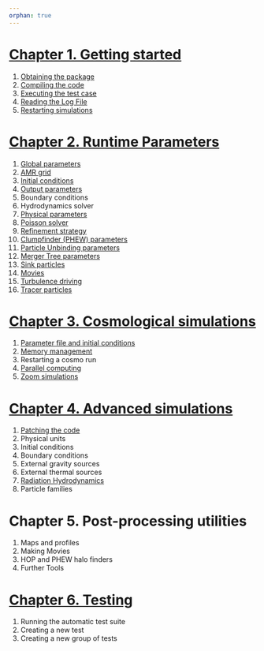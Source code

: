 ```yaml
---
orphan: true
---
```


# [Chapter 1. Getting started](./Start)
1. [Obtaining the package](./Start1)
2. [Compiling the code](./Start2)
3. [Executing the test case](./Start3)
4. [Reading the Log File](./Start4)
5. [Restarting simulations](./Restart)
# [Chapter 2. Runtime Parameters](./Chapter2)
1. [Global parameters](./Global)
2. [AMR grid](./Amr)
3. [Initial conditions](./Init)
4. [Output parameters](./Output)
5. Boundary conditions
6. Hydrodynamics solver
7. [Physical parameters](./Physics)
8. [Poisson solver](./Poisson)
9. [Refinement strategy](./Refine)
10. [Clumpfinder (PHEW) parameters](./PHEW)
11. [Particle Unbinding parameters](./unbinding)
12. [Merger Tree parameters](./mergertree)
13. [Sink particles](./Sinks)
14. [Movies](./Movies)
15. [Turbulence driving](./TurbulenceDriving)
16. [Tracer particles](./Tracers)
# [Chapter 3. Cosmological simulations](./Chapter3)
1. [Parameter file and initial conditions](./Initial)
2. [Memory management](./Memory)
3. Restarting a cosmo run
4. [Parallel computing](./Parallel)
5. [Zoom simulations](<./Zoom Simulations.md>)
# [Chapter 4. Advanced simulations](./Chapter_4)
1. [Patching the code](./Patching)
2. Physical units
3. Initial conditions
4. Boundary conditions
5. External gravity sources
6. External thermal sources
7. [Radiation Hydrodynamics](./RHD)
8. Particle families
# Chapter 5. Post-processing utilities
1. Maps and profiles
2. Making Movies
3. HOP and PHEW halo finders
4. Further Tools
# [Chapter 6. Testing](./Chapter_6._Testing)
1. Running the automatic test suite
2. Creating a new test
3. Creating a new group of tests
